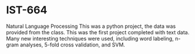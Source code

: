 # IST-664
Natural Language Processing
This was a python project, the data was provided from the class. This was the first project completed with text data. Many
new interesting techniques were used, including word labeling, n-gram analyses, 5-fold cross validation, and SVM.
